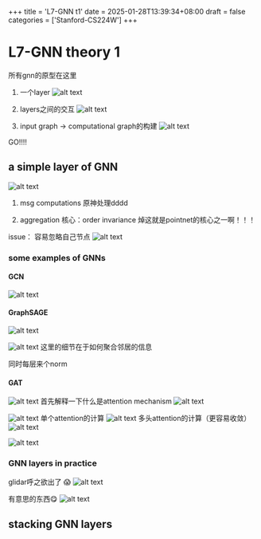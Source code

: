 +++
title = 'L7-GNN t1'
date = 2025-01-28T13:39:34+08:00
draft = false
categories = ['Stanford-CS224W']
+++
# L7-GNN theory 1

所有gnn的原型在这里

1. 一个layer
![alt text](image.png)

2. layers之间的交互
![alt text](image-1.png)

3. input graph -> computational graph的构建
![alt text](image-2.png)

GO!!!!
## a simple layer of GNN

![alt text](image-3.png)

1. msg computations
原神处理dddd

2. aggregation
核心：order invariance 焯这就是pointnet的核心之一啊！！！

issue： 容易忽略自己节点
![alt text](image-4.png)


### some examples of GNNs
#### GCN
![alt text](image-5.png)

#### GraphSAGE
![alt text](image-6.png)

![alt text](image-7.png)
这里的细节在于如何聚合邻居的信息

同时每层来个norm

#### GAT
![alt text](image-8.png)
首先解释一下什么是attention mechanism
![alt text](image-9.png)

![alt text](image-10.png)
单个attention的计算
![alt text](image-11.png)
多头attention的计算（更容易收敛）
![alt text](image-12.png)


![alt text](image-13.png)

### GNN layers in practice
glidar呼之欲出了 :scream:
![alt text](image-14.png)




有意思的东西:yum:
![alt text](image-15.png)

## stacking GNN layers





